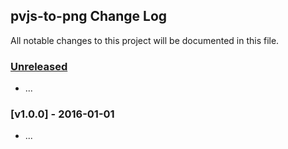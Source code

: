 ## pvjs-to-png Change Log

All notable changes to this project will be documented in this file.

### [Unreleased][unreleased]

- ...

### [v1.0.0] - 2016-01-01

- ...

[unreleased]: https://github.com/jacobwindsor/pvjs-to-png/compare/v1.0.0...HEAD
[v0.0.1]: https://github.com/jacobwindsor/pvjs-to-png/compare/v0.0.0...v1.0.0
